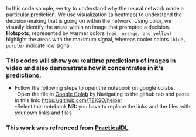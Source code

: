 In this code sample, we try to understand why the neural network made a particular prediction. 
We use visualization (a heatmap) to understand the decision-making that is going on within the network. 
Using color, we visually identify the areas within an image that prompted a decision. **Hotspots**, represented by warmer colors `(red, orange, and yellow)` highlight the areas with the maximum signal, whereas cooler colors `(blue, purple)` indicate low signal.

### This codes will show you realtime predictions of images in video and also demonstrate how it concentrates in it's predictions.

* Follow the following steps to open the notebook on google colabs.  
  -Open the file in [Google Colab](https://colab.research.google.com) by Navigating to the github tab and paste in this link: https://github.com/TEKSO/helper   
  -Select this notebook
**NB:** you have to replace the links and the files with your own links and files
### This work was refrenced from [PracticalDL](https://github.com/PracticalDL)


